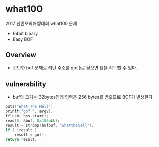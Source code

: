 # what100

2017 선린모의해킹대회 what100 문제

  - 64bit binary
  - Easy BOF

## Overview

  - 간단한 bof 문제로 리턴 주소를 go( )로 덮으면 쉘을 획득할 수 있다.


## vulnerability

- buf의 크기는 32bytes인데 입력은 256 bytes를 받으므로 BOF가 발생한다.

```c
puts("What The Hell");
printf("go? ", argv);
fflush(_bss_start);
read(0, &buf, 0x100uLL);
result = strcmp(bufbuf, "whatthehell");
if ( !result )
    result = go();
return result;
```

